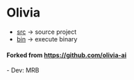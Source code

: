 # Olivia

- [src](https://github.com/S-mrb-S/olivia/tree/main/src) -> source project
- [bin](https://github.com/S-mrb-S/olivia/tree/main/bin) -> execute binary

#### Forked from https://github.com/olivia-ai
 
\- Dev: MRB
